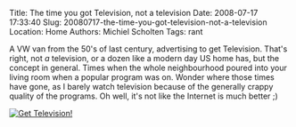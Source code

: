 Title: The time you got Television, not a television
Date: 2008-07-17 17:33:40
Slug: 20080717-the-time-you-got-television-not-a-television
Location: Home
Authors: Michiel Scholten
Tags: rant

<p>A VW van from the 50's of last century, advertising to get Television. That's right, not <em>a</em> television, or a dozen like a modern day US home has, but the concept in general. Times when the whole neighbourhood poured into your living room when a popular program was on. Wonder where those times have gone, as I barely watch television because of the generally crappy quality of the programs. Oh well, it's not like the Internet is much better ;)</p>

<div class="content-image"><div><a href="http://www.stuutenbruin.com/"><img title="Get Television!" src="http://aquariusoft.org/~mbscholt/images/content/senbvw490.jpg" alt="Get Television!" /></a></div></div>
<br style="clear: both;" />
